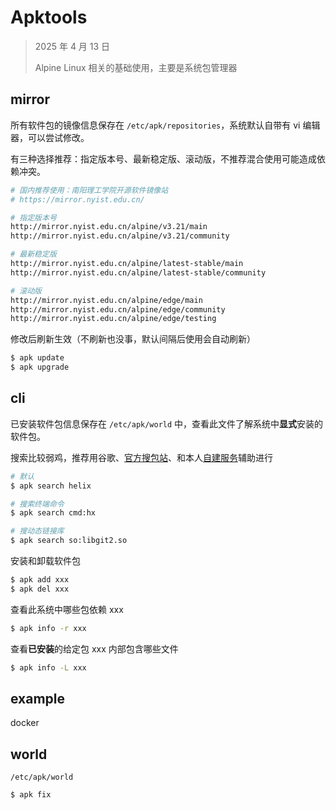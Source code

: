 # Apktools

> 2025 年 4 月 13 日
>
> Alpine Linux 相关的基础使用，主要是系统包管理器

## mirror

所有软件包的镜像信息保存在 `/etc/apk/repositories`，系统默认自带有 vi 编辑器，可以尝试修改。

有三种选择推荐：指定版本号、最新稳定版、滚动版，不推荐混合使用可能造成依赖冲突。

```bash
# 国内推荐使用：南阳理工学院开源软件镜像站
# https://mirror.nyist.edu.cn/

# 指定版本号
http://mirror.nyist.edu.cn/alpine/v3.21/main
http://mirror.nyist.edu.cn/alpine/v3.21/community

# 最新稳定版
http://mirror.nyist.edu.cn/alpine/latest-stable/main
http://mirror.nyist.edu.cn/alpine/latest-stable/community

# 滚动版
http://mirror.nyist.edu.cn/alpine/edge/main
http://mirror.nyist.edu.cn/alpine/edge/community
http://mirror.nyist.edu.cn/alpine/edge/testing
```

修改后刷新生效（不刷新也没事，默认间隔后使用会自动刷新）

```bash
$ apk update
$ apk upgrade
```

## cli

已安装软件包信息保存在 `/etc/apk/world` 中，查看此文件了解系统中**显式**安装的软件包。

搜索比较弱鸡，推荐用谷歌、[官方搜包站](https://pkgs.alpinelinux.org/packages)、和本人[自建服务](https://pkgs.qaq.land/)辅助进行

```bash
# 默认
$ apk search helix

# 搜索终端命令
$ apk search cmd:hx

# 搜动态链接库
$ apk search so:libgit2.so
```

安装和卸载软件包

```bash
$ apk add xxx
$ apk del xxx
```

查看此系统中哪些包依赖 xxx

```bash
$ apk info -r xxx
```

查看**已安装**的给定包 xxx 内部包含哪些文件

```bash
$ apk info -L xxx
```

## example

docker

## world

`/etc/apk/world`

```bash
$ apk fix
```
